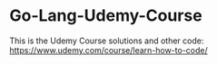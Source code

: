 # Go-Lang-Udemy-Course
This is the Udemy Course solutions and other code:  https://www.udemy.com/course/learn-how-to-code/
